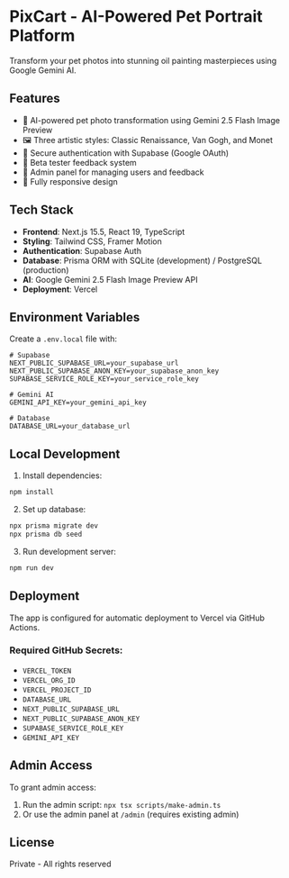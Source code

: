 # PixCart - AI-Powered Pet Portrait Platform

Transform your pet photos into stunning oil painting masterpieces using Google Gemini AI.

## Features

- 🎨 AI-powered pet photo transformation using Gemini 2.5 Flash Image Preview
- 🖼️ Three artistic styles: Classic Renaissance, Van Gogh, and Monet
- 🔐 Secure authentication with Supabase (Google OAuth)
- 💬 Beta tester feedback system
- 👤 Admin panel for managing users and feedback
- 📱 Fully responsive design

## Tech Stack

- **Frontend**: Next.js 15.5, React 19, TypeScript
- **Styling**: Tailwind CSS, Framer Motion
- **Authentication**: Supabase Auth
- **Database**: Prisma ORM with SQLite (development) / PostgreSQL (production)
- **AI**: Google Gemini 2.5 Flash Image Preview API
- **Deployment**: Vercel

## Environment Variables

Create a `.env.local` file with:

```env
# Supabase
NEXT_PUBLIC_SUPABASE_URL=your_supabase_url
NEXT_PUBLIC_SUPABASE_ANON_KEY=your_supabase_anon_key
SUPABASE_SERVICE_ROLE_KEY=your_service_role_key

# Gemini AI
GEMINI_API_KEY=your_gemini_api_key

# Database
DATABASE_URL=your_database_url
```

## Local Development

1. Install dependencies:
```bash
npm install
```

2. Set up database:
```bash
npx prisma migrate dev
npx prisma db seed
```

3. Run development server:
```bash
npm run dev
```

## Deployment

The app is configured for automatic deployment to Vercel via GitHub Actions.

### Required GitHub Secrets:
- `VERCEL_TOKEN`
- `VERCEL_ORG_ID`
- `VERCEL_PROJECT_ID`
- `DATABASE_URL`
- `NEXT_PUBLIC_SUPABASE_URL`
- `NEXT_PUBLIC_SUPABASE_ANON_KEY`
- `SUPABASE_SERVICE_ROLE_KEY`
- `GEMINI_API_KEY`

## Admin Access

To grant admin access:
1. Run the admin script: `npx tsx scripts/make-admin.ts`
2. Or use the admin panel at `/admin` (requires existing admin)

## License

Private - All rights reserved